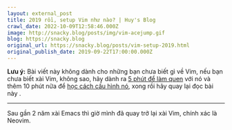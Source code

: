 ```yaml
---
layout: external_post
title: 2019 rồi, setup Vim như nào? | Huy's Blog
crawl_date: 2022-10-09T12:58:46.000Z
image: http://snacky.blog/posts/img/vim-acejump.gif
blog: https://snacky.blog
original_url: https://snacky.blog/posts/vim-setup-2019.html
original_publish_date: 2019-09-22T17:00:00.000Z
---
```

**Lưu ý:** Bài viết này không dành cho những bạn chưa biết gì về Vim, nếu bạn chưa biết xài Vim, không sao, hãy dành ra [5 phút để làm quen](https://kipalog.com/posts/Lam-quen-VIM-trong-5-phut) với nó và thêm 10 phút nữa để [học cách cấu hình nó](https://kipalog.com/posts/Di-cu-tu-Sublime-Text-sang-VIM), xong rồi hãy quay lại đọc bài này .

- - -

Sau gần 2 năm xài Emacs thì giờ mình đã quay trở lại xài Vim, chính xác là Neovim.
